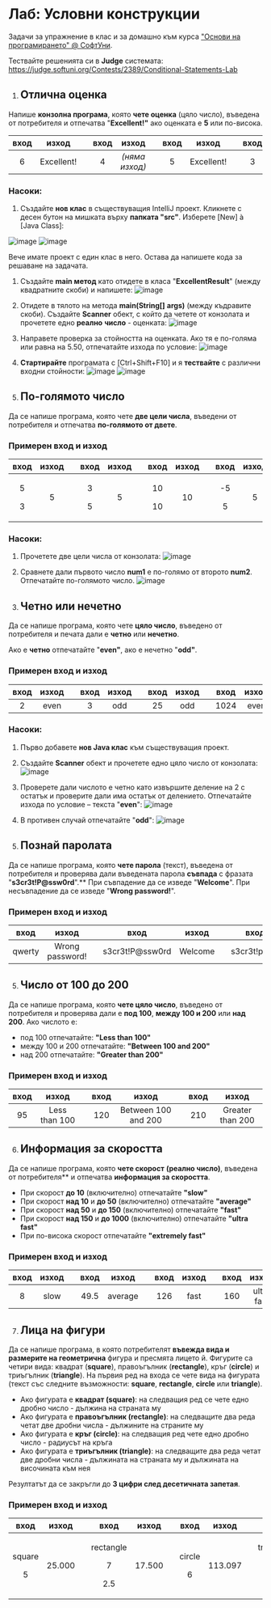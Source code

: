 ﻿
# **Лаб: Условни конструкции**
Задачи за упражнение в клас и за домашно към курса ["Основи на програмирането" @ СофтУни](https://softuni.bg/courses/programming-basics).

Тествайте решенията си в **Judge** системата: <https://judge.softuni.org/Contests/2389/Conditional-Statements-Lab>
1.  ## **Отлична оценка**
Напише **конзолна програма**, която **чете оценка** (цяло число), въведена от потребителя и отпечатва "**Excellent!"** ако оценката е **5** или по-висока.

|**вход**|**изход**||**вход**|**изход**||**вход**|**изход**||**вход**|**изход**|
| :-: | :-: | :-: | :-: | :-: | :-: | :-: | :-: | :-: | :-: | :-: |
|6|Excellent!||4|*(няма изход)*||5|Excellent!||3|*(няма изход)*|
### **Насоки:**
1. Създайте **нов клас** в съществуващия IntelliJ проект. Кликнете с десен бутон на мишката върху **папката "src"**. Изберете [New] à [Java Class]:

![image](https://user-images.githubusercontent.com/67644402/140359369-4e883584-3e0d-4592-9446-375232dbc957.png)
![image](https://user-images.githubusercontent.com/67644402/140359577-9475d83e-82b3-4a19-a990-e28183ffdb79.png)


Вече имате проект с един клас в него. Остава да напишете кода за решаване на задачата.

1. Създайте **main метод** като отидете в класа "**ExcellentResult**" (между квадратните скоби) и напишете:
 ![image](https://user-images.githubusercontent.com/67644402/140359764-5845aa57-bad2-4eb8-822b-db8e534adffd.png)

1. Отидете в тялото на метода **main(String[]** **args)** (между къдравите скоби). Създайте **Scanner** обект, с който да четете от конзолата и прочетете едно **реално** **число** - оценката:
![image](https://user-images.githubusercontent.com/67644402/140360101-0a51ac6c-95db-4760-8aac-abdb92b7fa16.png)

1. Направете проверка за стойността на оценката. Ако тя е по-голяма или равна на 5.50, отпечатайте изхода по условие:
![image](https://user-images.githubusercontent.com/67644402/140360331-5dcb32cc-dfca-4e73-ac04-80e75eb13e79.png)

1. **Стартирайте** програмата с [Ctrl+Shift+F10] и я **тествайте** с различни входни стойности:
![image](https://user-images.githubusercontent.com/67644402/140360526-a8d576b9-e868-4eb6-96f0-fbdd117c2d47.png) ![image](https://user-images.githubusercontent.com/67644402/140360708-ec5ae72a-cb8f-43e1-a756-dbeb30bb5a44.png)

2. ## **По-голямото число**
Да се напише програма, която чете **две цели числа**, въведени от потребителя и отпечатва **по-голямото от двете**. 
### **Примерен вход и изход**

|**вход**|**изход**||**вход**|**изход**||**вход**|**изход**||**вход**|**изход**|
| :-: | :-: | :-: | :-: | :-: | :-: | :-: | :-: | :-: | :-: | :-: |
|<p>5</p><p>3</p>|5||<p>3</p><p>5</p>|5||<p>10</p><p>10</p>|10||<p>-5</p><p>5</p>|5|
### **Насоки:**
1. Прочетете две цели числа от конзолата:
 ![image](https://user-images.githubusercontent.com/67644402/140360859-05ee2ec3-5ea2-4d2a-8b63-22f535420ae8.png)

1. Сравнете дали първото число **num1** e по-голямо от второто **num2**. Отпечатайте по-голямото число.
![image](https://user-images.githubusercontent.com/67644402/140361053-44008b25-3757-4ec1-93f6-64fa09c1f1fa.png)

3. ## **Четно или нечетно**
Да се напише програма, която чете **цяло число**, въведено от потребителя и печата дали е **четно** или **нечетно**. 

Ако е **четно** отпечатайте "**even"**, ако е нечетно "**odd"**.
### **Примерен вход и изход**

|**вход**|**изход**||**вход**|**изход**||**вход**|**изход**||**вход**|**изход**|
| :-: | :-: | :-: | :-: | :-: | :-: | :-: | :-: | :-: | :-: | :-: |
|2|even||3|odd||25|odd||1024|even|
### **Насоки:**
1. Първо добавете **нов Java клас** към съществуващия проект.
1. Създайте **Scanner** обект и прочетете едно цяло число от конзолата:
 ![image](https://user-images.githubusercontent.com/67644402/140361229-1701c9eb-bb1e-44ec-aebf-6d6e1c560bfc.png)

1. Проверете дали числото е четно като извършите деление на 2 с остатък и проверите дали има остатък от делението. Отпечатайте изхода по условие – текста "**even**":
![image](https://user-images.githubusercontent.com/67644402/140361593-3fc90719-f3ca-448e-83f0-424a6a2415ce.png)

1. В противен случай отпечатайте "**odd**":
![image](https://user-images.githubusercontent.com/67644402/140362404-5e4753a3-015f-43f7-8bd2-b2f02625938f.png)

4. ## **Познай паролата**
Да се напише програма, която **чете парола** (текст), въведена от потребителя и проверява дали въведената парола **съвпада** с фразата "**s3cr3t!P@ssw0rd**".** При съвпадение да се изведе "**Welcome**". При несъвпадение да се изведе "**Wrong password!**". 
### **Примерен вход и изход**

|**вход**|**изход**||**вход**|**изход**||**вход**|**изход**|
| :-: | :-: | :-: | :-: | :-: | :-: | :-: | :-: |
|qwerty|Wrong password!||s3cr3t!P@ssw0rd|Welcome||s3cr3t!p@ss|Wrong password!|

5. ## **Число от 100 до 200**
Да се напише програма, която **чете цяло число**, въведено от потребителя и проверява дали е **под 100**, **между 100 и 200** или **над 200**. Ако числото е:

- под 100 отпечатайте: **"Less than 100"**
- между 100 и 200 отпечатайте: **"Between 100 and 200"**
- над 200 отпечатайте: **"Greater than 200"**

### **Примерен вход и изход**

|**вход**|**изход**||**вход**|**изход**||**вход**|**изход**|
| :-: | :-: | :-: | :-: | :-: | :-: | :-: | :-: |
|95|Less than 100||120|Between 100 and 200||210|Greater than 200|
6. ## **Информация за скоростта**
Да се напише програма, която **чете скорост** **(реално число)**, въведена от потребителя** и отпечатва **информация за скоростта**. 

- При скорост **до 10** (включително) отпечатайте **"slow"**
- При скорост **над 10** и **до 50** (включително) отпечатайте **"average"** 
- При скорост **над 50** и **до 150** (включително) отпечатайте **"fast"**
- При скорост **над 150** и **до 1000** (включително) отпечатайте **"ultra fast"** 
- При по-висока скорост отпечатайте **"extremely fast"**
### **Примерен вход и изход**

|**вход**|**изход**||**вход**|**изход**||**вход**|**изход**||**вход**|**изход**||**вход**|**изход**|
| :-: | :-: | :-: | :-: | :-: | :-: | :-: | :-: | :-: | :-: | :-: | :-: | :-: | :-: |
|8|slow||49.5|average||126|fast||160|ultra fast||3500|extremely fast|
7. ## **Лица на фигури**
Да се напише програма, в която потребителят **въвежда вида и размерите на геометрична** фигура и пресмята лицето й. Фигурите са четири вида: квадрат (**square**), правоъгълник (**rectangle**), кръг (**circle**) и триъгълник (**triangle**). На първия ред на входа се чете вида на фигурата (текст със следните възможности: **square**, **rectangle**, **circle** или **triangle**). 

- Ако фигурата е **квадрат (square)**: на следващия ред се чете едно дробно число - дължина на страната му
- Ако фигурата е **правоъгълник (rectangle)**: на следващите два реда четат две дробни числа - дължините на страните му
- Ако фигурата е **кръг (circle)**: на следващия ред чете едно дробно число - радиусът на кръга
- Ако фигурата е **триъгълник (triangle)**: на следващите два реда четат две дробни числа - дължината на страната му и дължината на височината към нея

Резултатът да се закръгли до **3 цифри след десетичната запетая**. 
### **Примерен вход и изход**

|**вход**|**изход**||**вход**|**изход**||**вход**|**изход**||**вход**|**изход**|
| :-: | :-: | :-: | :-: | :-: | :-: | :-: | :-: | :-: | :-: | :-: |
|<p>square</p><p>5</p>|25.000||<p>rectangle</p><p>7</p><p>2.5</p>|17.500||<p>circle</p><p>6</p>|113.097||<p>triangle</p><p>4.5</p><p>20</p>|45.000|



